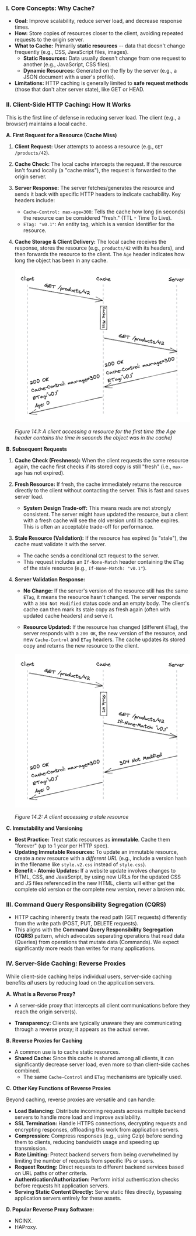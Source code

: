 ### I. Core Concepts: Why Cache?

- **Goal:** Improve scalability, reduce server load, and decrease response times.
- **How:** Store copies of resources closer to the client, avoiding repeated requests to the origin server.
- **What to Cache:** Primarily **static resources** -- data that doesn't change frequently (e.g., CSS, JavaScript files, images).
  - **Static Resources:** Data usually doesn't change from one request to another (e.g., JavaScript, CSS files).
  - **Dynamic Resources:** Generated on the fly by the server (e.g., a JSON document with a user's profile).
- **Limitations:** HTTP caching is generally limited to **safe request methods** (those that don't alter server state), like GET or HEAD.

### II. Client-Side HTTP Caching: How It Works

This is the first line of defense in reducing server load. The client (e.g., a browser) maintains a local cache.

**A. First Request for a Resource (Cache Miss)**

1.  **Client Request:** User attempts to access a resource (e.g., `GET /products/42`).

2.  **Cache Check:** The local cache intercepts the request. If the resource isn't found locally (a "cache miss"), the request is forwarded to the origin server.

3.  **Server Response:** The server fetches/generates the resource and sends it back with specific HTTP headers to indicate cachability. Key headers include:

    - `Cache-Control: max-age=300`: Tells the cache how long (in seconds) the resource can be considered "fresh." (TTL - Time To Live).
    - `ETag: "v0.1"`: An entity tag, which is a version identifier for the resource.

4.  **Cache Storage & Client Delivery:** The local cache receives the response, stores the resource (e.g., `products/42` with its headers), and then forwards the resource to the client. The `Age` header indicates how long the object has been in any cache.

    ![alt text](14_1.png)

    _Figure 14.1: A client accessing a resource for the first time (the Age header contains the time in seconds the object was in the cache)_

**B. Subsequent Requests**

1.  **Cache Check (Freshness):** When the client requests the same resource again, the cache first checks if its stored copy is still "fresh" (i.e., `max-age` has not expired).
2.  **Fresh Resource:** If fresh, the cache immediately returns the resource directly to the client without contacting the server. This is fast and saves server load.
    - **System Design Trade-off:** This means reads are not strongly consistent. The server might have updated the resource, but a client with a fresh cache will see the old version until its cache expires. This is often an acceptable trade-off for performance.
3.  **Stale Resource (Validation):** If the resource has expired (is "stale"), the cache must validate it with the server.
    - The cache sends a conditional `GET` request to the server.
    - This request includes an `If-None-Match` header containing the `ETag` of the stale resource (e.g., `If-None-Match: "v0.1"`).
4.  **Server Validation Response:**

    - **No Change:** If the server's version of the resource still has the same `ETag`, it means the resource hasn't changed. The server responds with a `304 Not Modified` status code and an empty body. The client's cache can then mark its stale copy as fresh again (often with updated cache headers) and serve it.

    - **Resource Updated:** If the resource has changed (different `ETag`), the server responds with a `200 OK`, the new version of the resource, and new `Cache-Control` and `ETag` headers. The cache updates its stored copy and returns the new resource to the client.

    ![alt text](14_2.png)

    _Figure 14.2: A client accessing a stale resource_

**C. Immutability and Versioning**

- **Best Practice:** Treat static resources as **immutable**. Cache them "forever" (up to 1 year per HTTP spec).
- **Updating Immutable Resources:** To update an immutable resource, create a _new_ resource with a _different URL_ (e.g., include a version hash in the filename like `style.v2.css` instead of `style.css`).
- **Benefit - Atomic Updates:** If a website update involves changes to HTML, CSS, and JavaScript, by using new URLs for the updated CSS and JS files referenced in the new HTML, clients will either get the complete old version or the complete new version, never a broken mix.

### III. Command Query Responsibility Segregation (CQRS)

- HTTP caching inherently treats the read path (GET requests) differently from the write path (POST, PUT, DELETE requests).
- This aligns with the **Command Query Responsibility Segregation (CQRS)** pattern, which advocates separating operations that read data (Queries) from operations that mutate data (Commands). We expect significantly more reads than writes for many applications.

### IV. Server-Side Caching: Reverse Proxies

While client-side caching helps individual users, server-side caching benefits _all_ users by reducing load on the application servers.

**A. What is a Reverse Proxy?**

- A server-side proxy that intercepts all client communications before they reach the origin server(s).

- **Transparency:** Clients are typically unaware they are communicating through a reverse proxy; it appears as the actual server.

**B. Reverse Proxies for Caching**

- A common use is to cache static resources.
- **Shared Cache:** Since this cache is shared among all clients, it can significantly decrease server load, even more so than client-side caches combined.
  - The same `Cache-Control` and `ETag` mechanisms are typically used.

**C. Other Key Functions of Reverse Proxies**

Beyond caching, reverse proxies are versatile and can handle:

- **Load Balancing:** Distribute incoming requests across multiple backend servers to handle more load and improve availability.
- **SSL Termination:** Handle HTTPS connections, decrypting requests and encrypting responses, offloading this work from application servers.
- **Compression:** Compress responses (e.g., using Gzip) before sending them to clients, reducing bandwidth usage and speeding up transmission.
- **Rate Limiting:** Protect backend servers from being overwhelmed by limiting the number of requests from specific IPs or users.
- **Request Routing:** Direct requests to different backend services based on URL paths or other criteria.
- **Authentication/Authorization:** Perform initial authentication checks before requests hit application servers.
- **Serving Static Content Directly:** Serve static files directly, bypassing application servers entirely for these assets.

**D. Popular Reverse Proxy Software:**

- NGINX.
- HAProxy.

